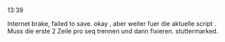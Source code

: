13:39

Internet brake, failed to save.
okay , aber weiter fuer die aktuelle script .
Muss die erste 2 Zeile pro seq trennen und dann fixieren. 
stuttermarked.